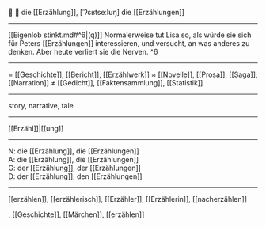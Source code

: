 🔴 📖 die [[Erzählung]], [ˈʔɛʁtseːlʊŋ]
die [[Erzählungen]]

---
[[Eigenlob stinkt.md#^6|(q)]] Normalerweise tut Lisa so, als würde sie sich für Peters [[Erzählungen]] interessieren, und versucht, an was anderes zu denken. Aber heute verliert sie die Nerven. ^6

---
= [[Geschichte]], [[Bericht]], [[Erzählwerk]]
≈ [[Novelle]], [[Prosa]], [[Saga]], [[Narration]]
≠ [[Gedicht]], [[Faktensammlung]], [[Statistik]]

---
story, narrative, tale

---
[[Erzähl]]|[[ung]]

---
N: die [[Erzählung]], die [[Erzählungen]]  
A: die [[Erzählung]], die [[Erzählungen]]  
G: der [[Erzählung]], der [[Erzählungen]]  
D: der [[Erzählung]], den [[Erzählungen]]  

---
[[erzählen]], [[erzählerisch]], [[Erzähler]], [[Erzählerin]], [[nacherzählen]]

, [[Geschichte]], [[Märchen]], [[erzählen]]
